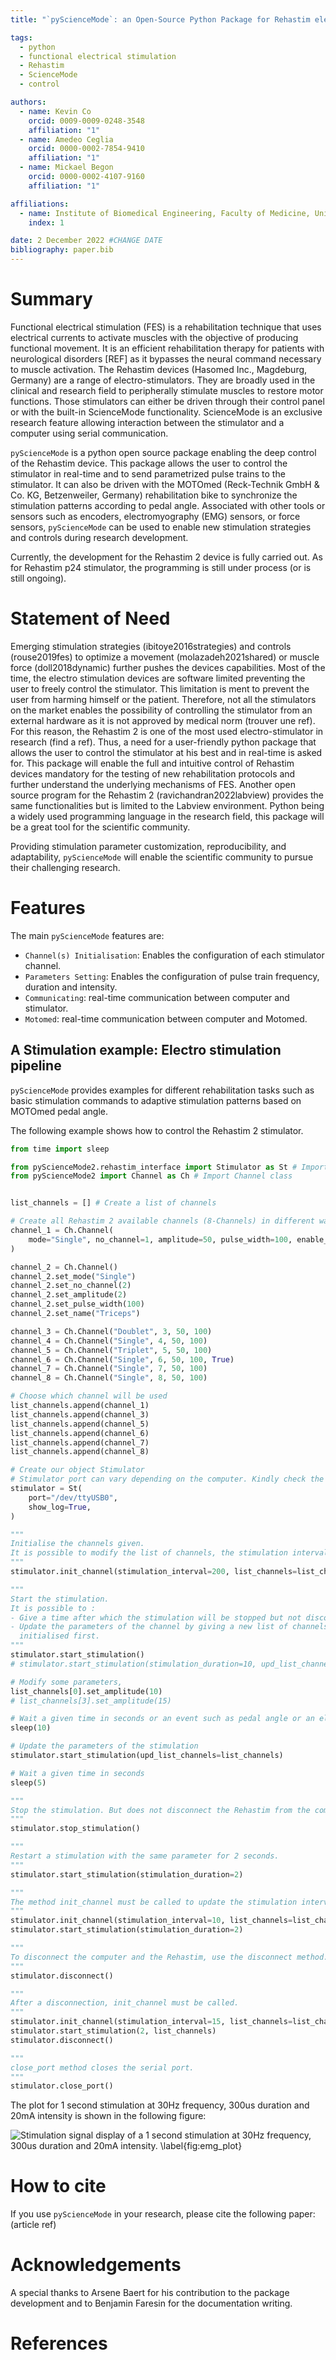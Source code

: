```yaml
---
title: "`pyScienceMode`: an Open-Source Python Package for Rehastim electro-stimulator deep-control" (personalized control)

tags:
  - python
  - functional electrical stimulation
  - Rehastim
  - ScienceMode
  - control

authors:
  - name: Kevin Co
    orcid: 0009-0009-0248-3548
    affiliation: "1"
  - name: Amedeo Ceglia
    orcid: 0000-0002-7854-9410
    affiliation: "1"
  - name: Mickael Begon
    orcid: 0000-0002-4107-9160
    affiliation: "1"

affiliations:
  - name: Institute of Biomedical Engineering, Faculty of Medicine, University of Montreal, Canada
    index: 1

date: 2 December 2022 #CHANGE DATE
bibliography: paper.bib
---
```


# Summary

Functional electrical stimulation (FES) is a rehabilitation technique that uses electrical currents to activate muscles with the objective of producing functional movement.
It is an efficient rehabilitation therapy for patients with neurological disorders [REF] as it bypasses the neural command necessary to muscle activation.
The Rehastim devices (Hasomed Inc., Magdeburg, Germany) are a range of electro-stimulators. 
They are broadly used in the clinical and research field to peripherally stimulate muscles to restore motor functions.
Those stimulators can either be driven through their control panel or with the built-in ScienceMode functionality.
ScienceMode is an exclusive research feature allowing interaction between the stimulator and a computer using serial communication.

`pyScienceMode` is a python open source package enabling the deep control of the Rehastim device. 
This package allows the user to control the stimulator in real-time and to send parametrized pulse trains to the stimulator.
It can also be driven with the MOTOmed (Reck-Technik GmbH & Co. KG, Betzenweiler, Germany) rehabilitation bike to synchronize the stimulation patterns according to pedal angle.
Associated with other tools or sensors such as encoders, electromyography (EMG) sensors, or force sensors, `pyScienceMode` can be used to enable new stimulation strategies and controls during research development.

Currently, the development for the Rehastim 2 device is fully carried out. As for Rehastim p24 stimulator, the programming is still under process (or is still ongoing).


# Statement of Need

Emerging stimulation strategies (ibitoye2016strategies) and controls (rouse2019fes) to optimize a movement (molazadeh2021shared) or muscle force (doll2018dynamic) further pushes the devices capabilities.
Most of the time, the electro stimulation devices are software limited preventing the user to freely control the stimulator.
This limitation is ment to prevent the user from harming himself or the patient.
Therefore, not all the stimulators on the market enables the possibility of controlling the stimulator from an external hardware as it is not approved by medical norm (trouver une ref). 
For this reason, the Rehastim 2 is one of the most used electro-stimulator in research (find a ref).
Thus, a need for a user-friendly python package that allows the user to control the stimulator at his best and in real-time is asked for.
This package will enable the full and intuitive control of Rehastim devices mandatory for the testing of new rehabilitation protocols and further understand the underlying mechanisms of FES.
Another open source program for the Rehastim 2 (ravichandran2022labview) provides the same functionalities but is limited to the Labview environment.
Python being a widely used programming language in the research field, this package will be a great tool for the scientific community.

Providing stimulation parameter customization, reproducibility, and adaptability, `pyScienceMode` will enable the scientific community to pursue their challenging research.


# Features

 The main `pyScienceMode` features are:

 - `Channel(s) Initialisation`: Enables the configuration of each stimulator channel.
 - `Parameters Setting`: Enables the configuration of pulse train frequency, duration and intensity.
 - `Communicating`: real-time communication between computer and stimulator.
 - `Motomed`: real-time communication between computer and Motomed.


## A Stimulation example: Electro stimulation pipeline

`pyScienceMode` provides examples for different rehabilitation tasks such as basic stimulation commands to adaptive stimulation patterns based on MOTOmed pedal angle.

The following example shows how to control the Rehastim 2 stimulator.

```python
from time import sleep

from pyScienceMode2.rehastim_interface import Stimulator as St # Import Stimulator class
from pyScienceMode2 import Channel as Ch # Import Channel class


list_channels = [] # Create a list of channels

# Create all Rehastim 2 available channels (8-Channels) in different ways
channel_1 = Ch.Channel(
    mode="Single", no_channel=1, amplitude=50, pulse_width=100, enable_low_frequency=False, name="Biceps"
)

channel_2 = Ch.Channel()
channel_2.set_mode("Single")
channel_2.set_no_channel(2)
channel_2.set_amplitude(2)
channel_2.set_pulse_width(100)
channel_2.set_name("Triceps")

channel_3 = Ch.Channel("Doublet", 3, 50, 100)
channel_4 = Ch.Channel("Single", 4, 50, 100)
channel_5 = Ch.Channel("Triplet", 5, 50, 100)
channel_6 = Ch.Channel("Single", 6, 50, 100, True)
channel_7 = Ch.Channel("Single", 7, 50, 100)
channel_8 = Ch.Channel("Single", 8, 50, 100)

# Choose which channel will be used
list_channels.append(channel_1)
list_channels.append(channel_3)
list_channels.append(channel_5)
list_channels.append(channel_6)
list_channels.append(channel_7)
list_channels.append(channel_8)

# Create our object Stimulator
# Stimulator port can vary depending on the computer. Kindly check the port used by the Rehastim 2 in your computer device manager.
stimulator = St(
    port="/dev/ttyUSB0",
    show_log=True,
)

"""
Initialise the channels given.
It is possible to modify the list of channels, the stimulation interval and the low_frequency_factor
"""
stimulator.init_channel(stimulation_interval=200, list_channels=list_channels, low_frequency_factor=2)

"""
Start the stimulation.
It is possible to :
- Give a time after which the stimulation will be stopped but not disconnected.
- Update the parameters of the channel by giving a new list of channels. The channel given must have been 
  initialised first.
"""
stimulator.start_stimulation()
# stimulator.start_stimulation(stimulation_duration=10, upd_list_channels=new_list_channel)

# Modify some parameters,
list_channels[0].set_amplitude(10)
# list_channels[3].set_amplitude(15)

# Wait a given time in seconds or an event such as pedal angle or an electromyography signal
sleep(10)

# Update the parameters of the stimulation
stimulator.start_stimulation(upd_list_channels=list_channels)

# Wait a given time in seconds
sleep(5)

"""
Stop the stimulation. But does not disconnect the Rehastim from the computer.
"""
stimulator.stop_stimulation()

"""
Restart a stimulation with the same parameter for 2 seconds.
"""
stimulator.start_stimulation(stimulation_duration=2)

"""
The method init_channel must be called to update the stimulation interval (period).
"""
stimulator.init_channel(stimulation_interval=10, list_channels=list_channels)
stimulator.start_stimulation(stimulation_duration=2)

"""
To disconnect the computer and the Rehastim, use the disconnect method.
"""
stimulator.disconnect()

"""
After a disconnection, init_channel must be called.  
"""
stimulator.init_channel(stimulation_interval=15, list_channels=list_channels)
stimulator.start_stimulation(2, list_channels)
stimulator.disconnect()

"""
close_port method closes the serial port.
"""
stimulator.close_port()
```

The plot for 1 second stimulation at 30Hz frequency, 300us duration and 20mA intensity is shown in the following figure: 

![Stimulation signal display of a 1 second stimulation at 30Hz frequency, 300us duration and 20mA intensity.
\label{fig:emg_plot}](MAKE_THE_PLOT.png)


# How to cite

If you use `pyScienceMode` in your research, please cite the following paper: (article ref)


# Acknowledgements

A special thanks to Arsene Baert for his contribution to the package development and to Benjamin Faresin for the documentation writing.

# References